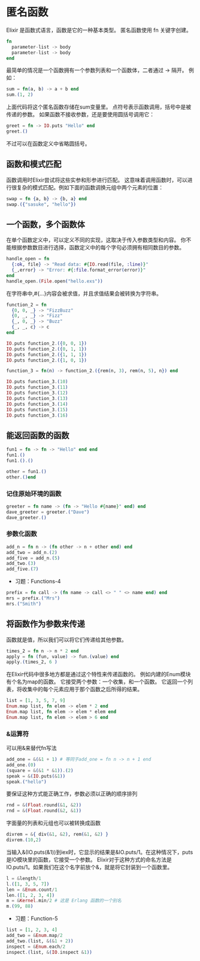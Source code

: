 # 匿名函数
Elixir 是函数式语言，函数是它的一种基本类型。
匿名函数使用 fn 关键字创建。
```elixir
fn
  parameter-list -> body
  parameter-list -> body
end
```
最简单的情况是一个函数拥有一个参数列表和一个函数体，二者通过 -> 隔开。
例如：
```elixir
sum = fn(a, b) -> a + b end
sum.(1, 2)
```
上面代码将这个匿名函数存储在sum变量里。
点符号表示函数调用，括号中是被传递的参数。
如果函数不接收参数，还是要使用圆括号调用它：
```elixir
greet = fn -> IO.puts "Hello" end
greet.()
```
不过可以在函数定义中省略圆括号。

## 函数和模式匹配

函数调用时Elixir尝试将这些实参和形参进行匹配。
这意味着调用函数时，可以进行很复杂的模式匹配。例如下面的函数调换元组中两个元素的位置：
```elixir
swap = fn {a, b} -> {b, a} end
swap.({"sasuke", "hello"})
```
## 一个函数，多个函数体

在单个函数定义中，可以定义不同的实现，这取决于传入参数类型和内容。
你不能根据参数数目进行选择，函数定义中的每个字句必须拥有相同数目的参数。
```elixir
handle_open = fn
  {:ok, file} -> "Read data: #{IO.read(file, :line)}"
  {_,error} -> "Error: #{:file.format_error(error)}"
end
handle_open.(File.open("hello.exs"))
```
在字符串中,#{...}内容会被求值，并且求值结果会被转换为字符串。
```elixir
function_2 = fn
  {0, 0, _} -> "FizzBuzz"
  {0, _, _} -> "Fizz"
  {_, 0, _} -> "Buzz"
  {_, _, c} -> c
end

IO.puts function_2.({0, 0, 1})
IO.puts function_2.({0, 1, 1})
IO.puts function_2.({1, 1, 1})
IO.puts function_2.({1, 0, 1})
```
```elixir
function_3 = fn(n) -> function_2.({rem(n, 3), rem(n, 5), n}) end

IO.puts function_3.(10)
IO.puts function_3.(11)
IO.puts function_3.(12)
IO.puts function_3.(13)
IO.puts function_3.(14)
IO.puts function_3.(15)
IO.puts function_3.(16)
```
## 能返回函数的函数

```elixir
fun1 = fn -> fn -> "Hello" end end
fun1.()
fun1.().()

other = fun1.()
other.()end
```
### 记住原始环境的函数

```elixir
greeter = fn name -> (fn -> "Hello #{name}" end) end
dave_greeter = greeter.("Dave")
dave_greeter.()
```

### 参数化函数

```elixir
add_n = fn n -> (fn other -> n + other end) end
add_two = add_n.(2)
add_five = add_n.(5)
add_two.(3)
add_five.(7)
```
* 习题：Functions-4
```elixir
prefix = fn call -> (fn name -> call <> " " <> name end) end
mrs = prefix.("Mrs")
mrs.("Smith")
```
## 将函数作为参数来传递

函数就是值，所以我们可以将它们传递给其他参数。
```elixir
times_2 = fn n -> n * 2 end
apply = fn (fun, value) -> fun.(value) end
apply.(times_2, 6 )
```
在Elixir代码中很多地方都是通过这个特性来传递函数的。
例如内建的Enum模块有个名为map的函数。
它接受两个参数：一个收集，和一个函数。
它返回一个列表，将收集中的每个元素应用于那个函数之后所得的结果。
```elixir
list = [1, 3, 5, 7, 9]
Enum.map list, fn elem -> elem * 2 end
Enum.map list, fn elem -> elem * elem end
Enum.map list, fn elem -> elem > 6 end
```
### &运算符

可以用&来替代fn写法
```elixir
add_one = &(&1 + 1) # 等同于add_one = fn n -> n + 1 end
add_one.(0)
(square = &(&1 * &1)).(2)
speak = &(IO.puts(&1))
speak.("hello")
```
要保证这种方式能正确工作，参数必须以正确的顺序排列
```elixir
rnd = &(Float.round(&1, &2))
rnd = &(Float.round(&2, &1))
```
字面量的列表和元组也可以被转换成函数
```elixir
divrem = &{ div(&1, &2), rem(&1, &2) }
divrem.(10,2)
```

当输入&(IO.puts(&1))到iex时，它显示的结果是&IO.puts/1。在这种情况下，puts是IO模块里的函数，它接受一个参数。
Elixir对于这种方式的命名方法是IO.puts/1。如果我们在这个名字前放个&，就是将它封装到一个函数里。
```elixir
l = &length/1
l.([1, 3, 5, 7])
len = &Enum.count/1
len.([1, 2, 3, 4])
m = &Kernel.min/2 # 这是 Erlang 函数的一个别名
m.(99, 88)
```
* 习题：Function-5
```elixir
list = [1, 2, 3, 4]
add_two = &Enum.map/2
add_two.(list, &(&1 + 2))
inspect = &Enum.each/2
inspect.(list, &(IO.inspect &1))
```
